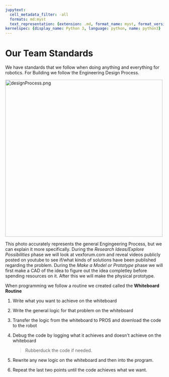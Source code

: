 ```yaml
---
jupytext:
  cell_metadata_filter: -all
  formats: md:myst
  text_representation: {extension: .md, format_name: myst, format_version: 0.12, jupytext_version: 1.6.0}
kernelspec: {display_name: Python 3, language: python, name: python3}
---
```

# Our Team Standards

We have standards that we follow when doing anything and everything for robotics. For Building we follow the Engineering Design Process.

<img src="././_images/beginning/designProcess.png" alt="designProcess.png" style="width: 500px;"/>

This photo accurately represents the general Engingeering Process, but we can explain it more specifically. 
During the *Research Ideas/Explore Possibilities* phase we will look at vexforum.com and reveal videos publicly posted on youtube to see if/what kinds of solutions have been published regarding the problem. During the *Make a Model or Prototype* phase we will first make a CAD of the idea to figure out the idea completley before spending resources on it. After this we will make the physical prototype. 

When programming we follow a routine we created called the **Whiteboard Routine**
1. Write what you want to achieve on the whiteboard
2. Write the general logic for that problem on the whiteboard
3. Transfer the logic from the whiteboard to PROS and download the code to the robot
4. Debug the code by logging what it achieves and doesn't achieve on the whiteboard
  
   >  Rubberduck the code if needed.

5. Rewrite any new logic on the whiteboard and then into the program.
6. Repeat the last two points until the code achieves what we want.
